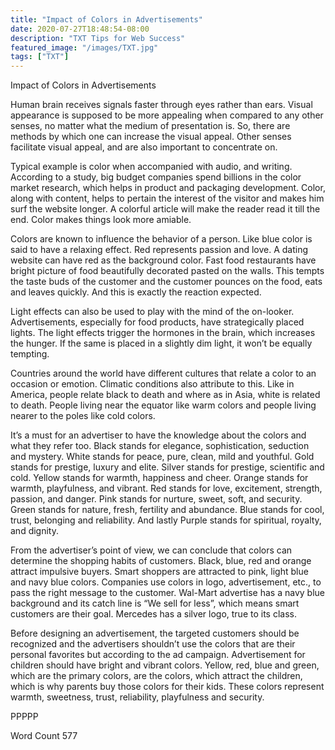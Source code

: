```yaml
---
title: "Impact of Colors in Advertisements"
date: 2020-07-27T18:48:54-08:00
description: "TXT Tips for Web Success"
featured_image: "/images/TXT.jpg"
tags: ["TXT"]
---
```


Impact of Colors in Advertisements

Human brain receives signals faster through eyes rather than ears. Visual appearance is supposed to be more appealing when compared to any other senses, no matter what the medium of presentation is. So, there are methods by which one can increase the visual appeal. Other senses facilitate visual appeal, and are also important to concentrate on.

Typical example is color when accompanied with audio, and writing. According to a study, big budget companies spend billions in the color market research, which helps in product and packaging development. Color, along with content, helps to pertain the interest of the visitor and makes him surf the website longer. A colorful article will make the reader read it till the end. Color makes things look more amiable. 

Colors are known to influence the behavior of a person. Like blue color is said to have a relaxing effect. Red represents passion and love. A dating website can have red as the background color. Fast food restaurants have bright picture of food beautifully decorated pasted on the walls. This tempts the taste buds of the customer and the customer pounces on the food, eats and leaves quickly. And this is exactly the reaction expected.

Light effects can also be used to play with the mind of the on-looker. Advertisements, especially for food products, have strategically placed lights. The light effects trigger the hormones in the brain, which increases the hunger. If the same is placed in a slightly dim light, it won’t be equally tempting.  

Countries around the world have different cultures that relate a color to an occasion or emotion. Climatic conditions also attribute to this. Like in America, people relate black to death and where as in Asia, white is related to death. People living near the equator like warm colors and people living nearer to the poles like cold colors.

It’s a must for an advertiser to have the knowledge about the colors and what they refer too. Black stands for elegance, sophistication, seduction and mystery. White stands for peace, pure, clean, mild and youthful. Gold stands for prestige, luxury and elite. Silver stands for prestige, scientific and cold. Yellow stands for warmth, happiness and cheer. Orange stands for warmth, playfulness, and vibrant. Red stands for love, excitement, strength, passion, and danger. Pink stands for nurture, sweet, soft, and security. Green stands for nature, fresh, fertility and abundance. Blue stands for cool, trust, belonging and reliability. And lastly Purple stands for spiritual, royalty, and dignity.  

From the advertiser’s point of view, we can conclude that colors can determine the shopping habits of customers. Black, blue, red and orange attract impulsive buyers. Smart shoppers are attracted to pink, light blue and navy blue colors. Companies use colors in logo, advertisement, etc., to pass the right message to the customer. Wal-Mart advertise has a navy blue background and its catch line is “We sell for less”, which means smart customers are their goal. Mercedes has a silver logo, true to its class. 

Before designing an advertisement, the targeted customers should be recognized and the advertisers shouldn’t use the colors that are their personal favorites but according to the ad campaign. Advertisement for children should have bright and vibrant colors. Yellow, red, blue and green, which are the primary colors, are the colors, which attract the children, which is why parents buy those colors for their kids. These colors represent warmth, sweetness, trust, reliability, playfulness and security.   

PPPPP

Word Count 577




